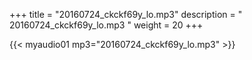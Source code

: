 +++
title = "20160724_ckckf69y_lo.mp3"
description = " 20160724_ckckf69y_lo.mp3 "
weight = 20
+++

{{< myaudio01 mp3="20160724_ckckf69y_lo.mp3" >}}

